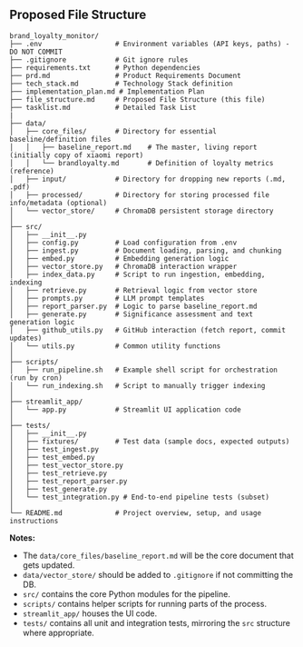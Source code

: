 ## Proposed File Structure

```plaintext
brand_loyalty_monitor/
├── .env                  # Environment variables (API keys, paths) - DO NOT COMMIT
├── .gitignore            # Git ignore rules
├── requirements.txt      # Python dependencies
├── prd.md                # Product Requirements Document
├── tech_stack.md         # Technology Stack definition
├── implementation_plan.md # Implementation Plan
├── file_structure.md     # Proposed File Structure (this file)
├── tasklist.md           # Detailed Task List
|
├── data/
│   ├── core_files/       # Directory for essential baseline/definition files
│   │   ├── baseline_report.md    # The master, living report (initially copy of xiaomi report)
│   │   └── brandloyalty.md       # Definition of loyalty metrics (reference)
│   ├── input/            # Directory for dropping new reports (.md, .pdf)
│   ├── processed/        # Directory for storing processed file info/metadata (optional)
│   └── vector_store/     # ChromaDB persistent storage directory
│
├── src/
│   ├── __init__.py
│   ├── config.py         # Load configuration from .env
│   ├── ingest.py         # Document loading, parsing, and chunking
│   ├── embed.py          # Embedding generation logic
│   ├── vector_store.py   # ChromaDB interaction wrapper
│   ├── index_data.py     # Script to run ingestion, embedding, indexing
│   ├── retrieve.py       # Retrieval logic from vector store
│   ├── prompts.py        # LLM prompt templates
│   ├── report_parser.py  # Logic to parse baseline_report.md
│   ├── generate.py       # Significance assessment and text generation logic
│   ├── github_utils.py   # GitHub interaction (fetch report, commit updates)
│   └── utils.py          # Common utility functions
│
├── scripts/
│   ├── run_pipeline.sh   # Example shell script for orchestration (run by cron)
│   └── run_indexing.sh   # Script to manually trigger indexing
│
├── streamlit_app/
│   └── app.py            # Streamlit UI application code
│
├── tests/
│   ├── __init__.py
│   ├── fixtures/         # Test data (sample docs, expected outputs)
│   ├── test_ingest.py
│   ├── test_embed.py
│   ├── test_vector_store.py
│   ├── test_retrieve.py
│   ├── test_report_parser.py
│   ├── test_generate.py
│   └── test_integration.py # End-to-end pipeline tests (subset)
│
└── README.md             # Project overview, setup, and usage instructions

```

**Notes:**

*   The `data/core_files/baseline_report.md` will be the core document that gets updated.
*   `data/vector_store/` should be added to `.gitignore` if not committing the DB.
*   `src/` contains the core Python modules for the pipeline.
*   `scripts/` contains helper scripts for running parts of the process.
*   `streamlit_app/` houses the UI code.
*   `tests/` contains all unit and integration tests, mirroring the `src` structure where appropriate. 